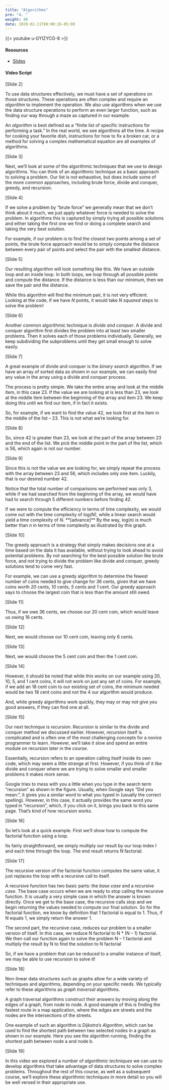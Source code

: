 ```yaml
---
title: "Algorithms"
pre: "4. "
weight: 40
date: 2020-02-11T00:00:26-05:00
---
```


{{< youtube u-GYlZYCG-8 >}}

#### Resources

* [Slides](/3-cc310/04-data-structures-algorithms/04-algorithms-slides.pptx)

#### Video Script

[Slide 2]

To use data structures effectively, we must have a set of operations on those
structures. These operations are often complex and require an *algorithm* to
implement the operation. We also use algorithms when we use the data structure
operations to perform an even larger function, such as finding our way through a
maze as captured in our example.

An *algorithm* is best defined as a “finite list of specific instructions for
performing a task.” In the real world, we see algorithms all the time. A recipe
for cooking your favorite dish, instructions for how to fix a broken car, or a
method for solving a complex mathematical equation are all examples of
algorithms.

[Slide 3]

Next, we’ll look at some of the algorithmic techniques that we use to design
algorithms. You can think of an algorithmic technique as a basic approach to
solving a problem. Our list is not exhaustive, but does include some of the more
common approaches, including brute force, divide and conquer, greedy, and
recursion.

[Slide 4]

If we solve a problem by “brute force” we generally mean that we don’t think
about it much, we just apply whatever force is needed to solve the problem. In
algorithms this is captured by simply trying all possible solutions and either
taking the first one we find or doing a complete search and taking the very best
solution.

For example, if our problem is to find the closest two points among a set of
points, the brute force approach would be to simply compute the distance between
every pair of points and select the pair with the smallest distance.

[Slide 5]

Our resulting algorithm will look something like this. We have an outside loop
and an inside loop. In both loops, we loop through all possible points and
compute the distance. If the distance is less than our minimum, then we save the
pair and the distance.

While this algorithm will find the minimum pair, it is not very efficient.
Looking at the code, if we have *N* points, it would take *N squared* steps to
solve the problem!

[Slide 6]

Another common algorithmic technique is *divide and conquer*. A divide and
conquer algorithm first divides the problem into at least two smaller problems.
Then it solves each of those problems individually. Generally, we keep
subdividing the subproblems until they get small enough to solve easily.

[Slide 7]

A great example of divide and conquer is the *binary search* algorithm. If we
have an array of sorted data as shown in our example, we can easily find any
value in the array using a divide and conquer process.

The process is pretty simple. We take the entire array and look at the middle
item, in this case 23. If the value we are looking at is less than 23, we look
at the middle item between the beginning of the array and item 23. We keep doing
this until we find our item, if in fact it exists.

So, for example, if we want to find the value 42, we look first at the item in
the middle of the list – 23. This is not what we’re looking for.

[Slide 8]

So, since 42 is greater than 23, we look at the part of the array between 23 and
the end of the list. We pick the middle point in the part of the list, which is
56, which again is not our number.

[Slide 9]

Since this is not the value we are looking for, we simply repeat the process
with the array between 23 and 56, which includes only one item. Luckily, that is
our desired number 42.

Notice that the total number of comparisons we performed was only 3, while if we
had searched from the beginning of the array, we would have had to search
through 5 different numbers before finding 42.

If we were to compute the efficiency in terms of time complexity, we would come
out with the time complexity of *log(N)*, while a linear search would yield a
time complexity of *N*. \*\*[advance]\*\* By the way, log(n) is much better than
*n* in terms of time complexity as illustrated by this graph.

[Slide 10]

The greedy approach is a strategy that simply makes decisions one at a time
based on the data it has available, without trying to look ahead to avoid
potential problems. By not searching for the best possible solution like brute
force, and not trying to divide the problem like divide and conquer, greedy
solutions tend to come very fast.

For example, we can use a greedy algorithm to determine the fewest number of
coins needed to give change for *36* cents, given that we have coins worth *20*
cents, *10* cents, *5* cents and *1* cent. Our greedy approach says to choose
the largest coin that is less than the amount still owed.

[Slide 11]

Thus, if we owe 36 cents, we choose our 20 cent coin, which would leave us owing
16 cents.

[Slide 12]

Next, we would choose our 10 cent coin, leaving only 6 cents.

[Slide 13]

Next, we would choose the 5 cent coin and then the 1 cent coin.

[Slide 14]

However, it should be noted that while this works on our example using 20, 10,
5, and 1 cent coins, it will not work on just any set of coins. For example, if
we add an 18 cent coin to our existing set of coins, the minimum needed would be
two 18 cent coins and not the 4 our algorithm would produce.

And, while greedy algorithms work quickly, they may or may not give you good
answers, if they can find one at all.

[Slide 15]

Our next technique is *recursion*. Recursion is similar to the divide and
conquer method we discussed earlier. However, *recursion* itself is complicated
and is often one of the most challenging concepts for a novice programmer to
learn. However, we’ll take it slow and spend an entire module on recursion later
in the course.

Essentially, recursion refers to an operation calling itself inside its own
code, which may seem a little strange at first. However, if you think of it like
divide and conquer where we are trying to solve smaller and smaller problems it
makes more sense.

Google tries to mess with you a little when you type in the search term
“recursion” as shown in the figure. Usually, when Google says “Did you mean:”,
it gives you a similar word to what you typed in (usually the correct spelling).
However, in this case, it actually provides the same word you typed in
“recursion”, which, if you click on it, brings you back to this same page.
That’s kind of how recursion works.

[Slide 16]

So let’s look at a quick example. First we’ll show how to compute the factorial
function using a loop.

Its fairly straightforward, we simply multiply our result by our loop index I
and each time through the loop. The end result returns N factorial.

[Slide 17]

The recursive version of the factorial function computes the same value, it just
replaces the loop with a recursive call to itself.

A recursive function has two basic parts: the *base case* and a *recursive
case*. The base case occurs when we are ready to stop calling the recursive
function. It is usually a very simple case in which the answer is known
directly. Once we get to the base case, the recursive calls stop and we begin
returning the values needed to compute our final solution. So for the factorial
function, we know by definition that 1 factorial is equal to 1. Thus, if N
equals 1, we simply return the answer 1.

The second part, the recursive case, reduces our problem to a smaller version of
itself. In this case, we reduce N factorial to N \* (N – 1) factorial. We then
call our function again to solve the problem N – 1 factorial and multiply the
result by N to find the solution to N factorial

So, if we have a problem that can be reduced to a smaller instance of itself, we
may be able to use recursion to solve it!

[Slide 18]

Non-linear data structures such as graphs allow for a wide variety of techniques
and algorithms, depending on your specific needs. We typically refer to these
algorithms as *graph traversal* algorithms.

A graph traversal algorithms construct their answers by moving along the edges
of a graph, from node to node. A good example of this is finding the fastest
route in a map application, where the edges are streets and the nodes are the
intersections of the streets.

One example of such an algorithm is *Dijkstra’s Algorithm*, which can be used to
find the shortest path between two selected nodes in a graph as shown in our
example. Here you see the algorithm running, finding the shortest path between
node a and node b.

[Slide 19]

In this video we explored a number of *algorithmic techniques* we can use to
develop algorithms that take advantage of data structures to solve complex
problems. Throughout the rest of this course, as well as a subsequent course,
we’ll explore these algorithmic techniques in more detail so you will be well
versed in their appropriate use.
